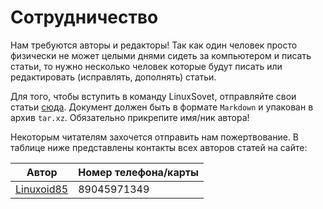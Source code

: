 # Сотрудничество

Нам требуются авторы и редакторы! Так как один человек просто физически не может целыми днями сидеть за компьютером и писать статьи, то нужно несколько человек которые будут писать или редактировать (исправлять, дополнять) статьи.

Для того, чтобы вступить в команду LinuxSovet, отправляйте свои статьи [сюда](mailto:linuxoid85@gmail.com). Документ должен быть в формате `Markdown` и упакован в архив `tar.xz`. Обязательно прикрепите имя/ник автора!

Некоторым читателям захочется отправить нам пожертвование. В таблице ниже представлены контакты всех авторов статей на сайте:

| Автор      | Номер телефона/карты |
|------------|----------------------|
| [Linuxoid85](authors.d/Linuxoid85.md) | 89045971349          |
